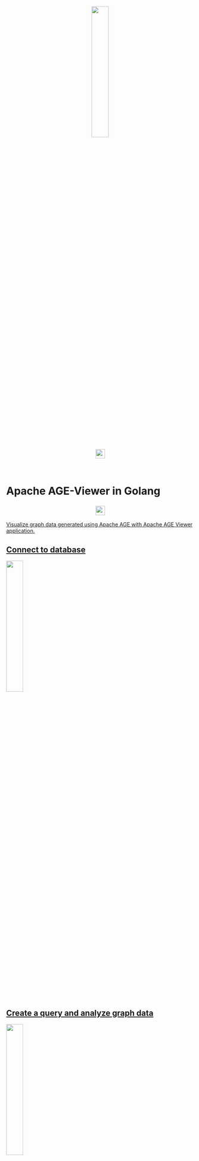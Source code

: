 <br>

<p align="center">
     <img src="https://age.apache.org/age-manual/master/_static/logo.png" width="30%" height="30%">
<br>


</br>
<img src="https://img.shields.io/badge/Viewer-in%20GO-green"" height="25" height="30% alt="Apache AGE">
</p>
<br>

# Apache AGE-Viewer in Golang

<h3 align="center">
    <a href="https://age.apache.org/age-manual/master/_static/logo.png" target="_blank">
        <img src="https://age.apache.org/age-manual/master/_static/logo.png"" height="25" height="30% alt="Apache AGE">
</h3>
<p>
Visualize graph data generated using Apache AGE with Apache AGE Viewer application. 
</p>
<h2>Connect to database</h2>
<img src="https://user-images.githubusercontent.com/67288224/217324853-2755019a-bb3a-435d-8eb5-c48fc18df9ce.png" width="30%" height="30%" />
<h2>Create a query and analyze graph data</h2>
<img src="https://user-images.githubusercontent.com/67288224/217334417-ff6e51ce-de51-46d5-bf32-098974967e33.gif" width="30%" height="30%"/>
<h2>Development language</h2>
     <p>
          Frontend part is underdevelopment in GOlang (GIN) framework. It is fast, Crash free, JSON validated and has proper error management.
          
          Backend part is also underdevelopment in Golang (Wails) framework. Wails offers a different approach: it provides the ability to wrap both Go code and a web frontend into a single binary.
</p>
<h2>Dependencies</h2>
     <p>
          
</p>
  
     
